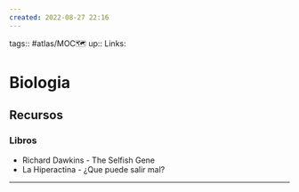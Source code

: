 ```yaml
---
created: 2022-08-27 22:16
---
```

tags:: #atlas/MOC🗺 
up:: 
Links: 
# Biologia
## Recursos
### Libros
- Richard Dawkins - The Selfish Gene
- La Hiperactina - ¿Que puede salir mal?
___

